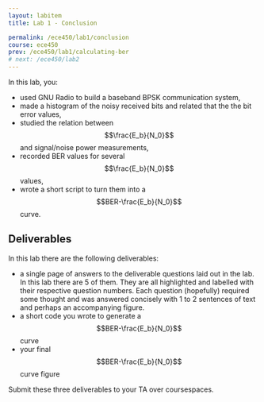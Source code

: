```yaml
---
layout: labitem
title: Lab 1 - Conclusion

permalink: /ece450/lab1/conclusion
course: ece450
prev: /ece450/lab1/calculating-ber
# next: /ece450/lab2
---
```


In this lab, you:

- used GNU Radio to build a baseband BPSK communication system,
- made a histogram of the noisy received bits and related that the the bit error values,
- studied the relation between $$\frac{E_b}{N_0}$$ and signal/noise power measurements,
- recorded BER values for several $$\frac{E_b}{N_0}$$ values,
- wrote a short script to turn them into a $$BER-\frac{E_b}{N_0}$$ curve.

## Deliverables

In this lab there are the following deliverables:

- a single page of answers to the deliverable questions laid out in the lab. In this lab there are 5 of them. They are all highlighted and labelled with their respective question numbers. Each question (hopefully) required some thought and was answered concisely with 1 to 2 sentences of text and perhaps an accompanying figure.
- a short code you wrote to generate a $$BER-\frac{E_b}{N_0}$$ curve
- your final $$BER-\frac{E_b}{N_0}$$ curve figure

Submit these three deliverables to your TA over coursespaces.
